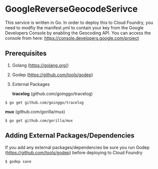 # GoogleReverseGeocodeSerivce

This service is written in Go. In order to deploy this to Cloud Foundry, you need to modfiy the manifest.yml to contain your key from the Google Developers Console by enabling the Geocoding API. You can access the console from here: https://console.developers.google.com/project

## Prerequisites
1. Golang (https://golang.org/)
2. Godep (https://github.com/tools/godep)
3. External Packages

   **tracelog** (github.com/goinggo/tracelog) 
```
$ go get github.com/goinggo/tracelog
```

   **mux** (github.com/gorilla/mux)
```
$ go get github.com/gorilla/mux
```

## Adding External Packages/Dependencies

If you add any external packages/dependencies be sure you run Godep (https://github.com/tools/godep) before deploying to Cloud Foundry

```
$ godep save
```
